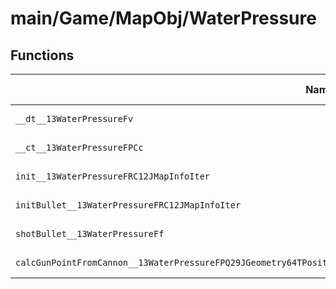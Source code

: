 # main/Game/MapObj/WaterPressure

## Functions

| Name | Address | Match % |
|------|---------|---------|
| `__dt__13WaterPressureFv` | `0x80253680` | :x: (0.0%) |
| `__ct__13WaterPressureFPCc` | `0x802536D8` | :x: (0.0%) |
| `init__13WaterPressureFRC12JMapInfoIter` | `0x80253720` | :x: (0.0%) |
| `initBullet__13WaterPressureFRC12JMapInfoIter` | `0x80253774` | :x: (0.0%) |
| `shotBullet__13WaterPressureFf` | `0x8025377C` | :x: (0.0%) |
| `calcGunPointFromCannon__13WaterPressureFPQ29JGeometry64TPosition3<Q29JGeometry38TMatrix34<Q29JGeometry13SMatrix34C<f>>>` | `0x8025381C` | :x: (0.0%) |